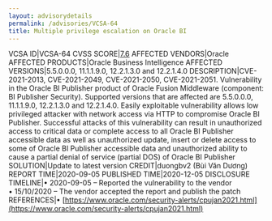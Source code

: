 ```yaml
---
layout: advisorydetails
permalink: /advisories/VCSA-64
title: Multiple privilege escalation on Oracle BI
---
```

VCSA ID|VCSA-64
CVSS SCORE|[7.6](https://nvd.nist.gov/vuln-metrics/cvss/v3-calculator?calculator&version=3.0&vector=(AV:N/AC:L/PR:L/UI:N/S:C/C:H/I:L/A:N))
AFFECTED VENDORS|Oracle
AFFECTED PRODUCTS|Oracle Business Intelligence
AFFECTED VERSIONS|5.5.0.0.0, 11.1.1.9.0, 12.2.1.3.0 and 12.2.1.4.0
DESCRIPTION|CVE-2021-2013, CVE-2021-2049, CVE-2021-2050, CVE-2021-2051. Vulnerability in the Oracle BI Publisher product of Oracle Fusion Middleware (component: BI Publisher Security). Supported versions that are affected are 5.5.0.0.0, 11.1.1.9.0, 12.2.1.3.0 and 12.2.1.4.0. Easily exploitable vulnerability allows low privileged attacker with network access via HTTP to compromise Oracle BI Publisher. Successful attacks of this vulnerability can result in unauthorized access to critical data or complete access to all Oracle BI Publisher accessible data as well as unauthorized update, insert or delete access to some of Oracle BI Publisher accessible data and unauthorized ability to cause a partial denial of service (partial DOS) of Oracle BI Publisher
SOLUTION|Update to latest version
CREDIT|duongbv2 (Bùi Văn Dương)
REPORT TIME|2020-09-05
PUBLISHED TIME|2020-12-05
DISCLOSURE TIMELINE|&#8226; 2020-09-05 – Reported the vulnerability to the vendor<br>&#8226; 15/10/2020 – The vendor accepted the report and publish the patch
REFERENCES|&#8226; [https://www.oracle.com/security-alerts/cpujan2021.html](https://www.oracle.com/security-alerts/cpujan2021.html)
